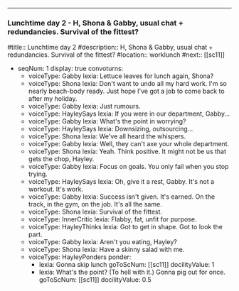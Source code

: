 ---
### Lunchtime day 2 - H, Shona & Gabby, usual chat + redundancies. Survival of the fittest?

#title:: Lunchtime day 2
#description:: H, Shona & Gabby, usual chat + redundancies. Survival of the fittest?
#location:: worklunch
#next:: [[sc11]]


- seqNum: 1
  display: true
  convoturns:
  - voiceType: Gabby
    lexia: Lettuce leaves for lunch again, Shona?
  - voiceType: Shona
    lexia: Don't want to undo all my hard work. I'm so nearly beach-body ready. Just hope I've got a job to come back to after my holiday.
  - voiceType: Gabby
    lexia: Just rumours.
  - voiceType: HayleySays
    lexia: If you were in our department, Gabby...
  - voiceType: Gabby
    lexia: What's the point in worrying?
  - voiceType: HayleySays
    lexia: Downsizing, outsourcing...
  - voiceType: Shona
    lexia: We've all heard the whispers.
  - voiceType: Gabby
    lexia: Well, they can't axe your whole department.
  - voiceType: Shona
    lexia: Yeah. Think positive. It might not be us that gets the chop, Hayley.
  - voiceType: Gabby
    lexia: Focus on goals. You only fail when you stop trying.
  - voiceType: HayleySays
    lexia: Oh, give it a rest, Gabby. It's not a workout. It's work.
  - voiceType: Gabby
    lexia: Success isn't given. It's earned. On the track, in the gym, on the job. It's all the same.
  - voiceType: Shona
    lexia: Survival of the fittest.
  - voiceType: InnerCritic
    lexia: Flabby, fat, unfit for purpose.
  - voiceType: HayleyThinks
    lexia: Got to get in shape. Got to look the part.
  - voiceType: Gabby
    lexia: Aren't you eating, Hayley?
  - voiceType: Shona
    lexia: Have a skinny salad with me.
  - voiceType: HayleyPonders
    ponder:
    - lexia: Gonna skip lunch
      goToScNum: [[sc11]]
      docilityValue: 1
    - lexia: What's the point? (To hell with it.) Gonna pig out for once.
      goToScNum: [[sc11]]
      docilityValue: 0.5


